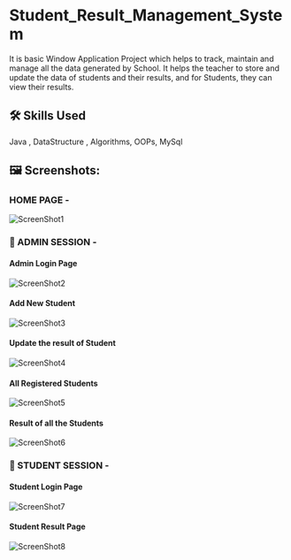 # Student_Result_Management_System

It is basic Window Application Project which helps to track, maintain and manage all the data generated by School. It helps the teacher to store and update the data of students and their results, and for Students, they can view their results.

## 🛠️ Skills Used
Java , DataStructure , Algorithms, OOPs, MySql



## 🖼️ Screenshots:

### HOME PAGE -
![ScreenShot1](https://user-images.githubusercontent.com/48651592/229560649-0c0d9ce9-8bde-4fca-96b2-ccd6cd85f9cb.PNG)



### 📂 ADMIN SESSION -

#### Admin Login Page
![ScreenShot2](https://user-images.githubusercontent.com/48651592/229560949-2814bded-ce10-47d1-80de-a6785edbffde.PNG)

#### Add New Student
![ScreenShot3](https://user-images.githubusercontent.com/48651592/229561329-35d8a5e6-698d-46f9-bf9b-1740a5a7c9eb.PNG)

#### Update the result of Student
![ScreenShot4](https://user-images.githubusercontent.com/48651592/229561523-2efe5c2c-91d5-4447-bca2-132141d349ba.PNG)

#### All Registered Students
![ScreenShot5](https://user-images.githubusercontent.com/48651592/229563127-2ae98e7b-047e-45a6-b866-94abd6cea3e6.PNG)

#### Result of all the Students
![ScreenShot6](https://user-images.githubusercontent.com/48651592/229562083-953ae73f-1c85-4aad-80bd-2a3028db063e.PNG)



### 📂 STUDENT SESSION -

#### Student Login Page
![ScreenShot7](https://user-images.githubusercontent.com/48651592/229562344-103a9985-8a6b-46b2-b266-89eacb8c435a.PNG)

#### Student Result Page
![ScreenShot8](https://user-images.githubusercontent.com/48651592/229562465-4d6ab4af-ab6e-4ccf-b7f4-aa9a83976640.PNG)


